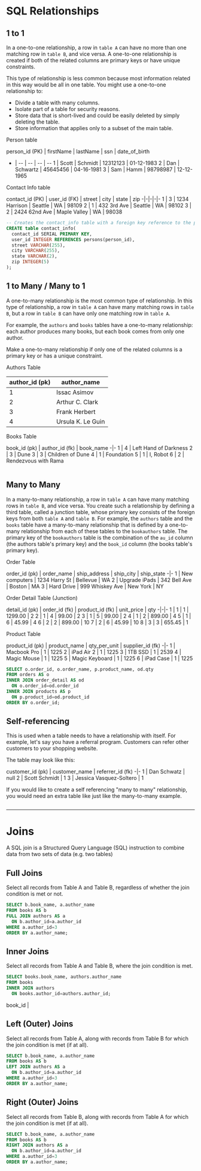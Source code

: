 # SQL Relationships

## 1 to 1
In a one-to-one relationship, a row in `table A` can have no more than one matching row in `table B`, and vice versa. A one-to-one relationship is created if both of the related columns are primary keys or have unique constraints.

This type of relationship is less common because most information related in this way would be all in one table. You might use a one-to-one relationship to:

- Divide a table with many columns.
- Isolate part of a table for security reasons.
- Store data that is short-lived and could be easily deleted by simply deleting the table.
- Store information that applies only to a subset of the main table.

Person table

person_id (PK) | firstName | lastName | ssn | date_of_birth
- | -- | -- | -- | -- 
1 | Scott | Schmidt | 12312123 | 01-12-1983
2 | Dan | Schwartz | 45645456 | 04-16-1981
3 | Sam | Hamm | 98798987 | 12-12-1965

Contact Info table

contact_id (PK) | user_id (FK) | street | city | state | zip
-|-|-|-|-
1 | 3 | 1234 Harrison | Seattle | WA | 98109
2 | 1 | 432 3rd Ave | Seattle | WA | 98102
3 | 2 | 2424 62nd Ave | Maple Valley | WA | 98038

``` sql
-- Creates the contact_info table with a foreign key reference to the persons table
CREATE table contact_info(
  contact_id SERIAL PRIMARY KEY,
  user_id INTEGER REFERENCES persons(person_id),
  street VARCHAR(255),
  city VARCHAR(255),
  state VARCHAR(2),
  zip INTEGER(5)
);
```

## 1 to Many / Many to 1
A one-to-many relationship is the most common type of relationship. In this type of relationship, a row in `table A` can have many matching rows in `table B`, but a row in `table B` can have only one matching row in `table A`.

For example, the `authors` and `books` tables have a one-to-many relationship: each author produces many books, but each book comes from only one author.

Make a one-to-many relationship if only one of the related columns is a primary key or has a unique constraint.

Authors Table

author_id (pk) | author_name
-|-
1 | Issac Asimov
2 | Arthur C. Clark
3 | Frank Herbert
4 | Ursula K. Le Guin

Books Table

book_id (pk) | author_id (fk) | book_name
-|-
1 | 4 | Left Hand of Darkness
2 | 3 | Dune
3 | 3 | Children of Dune
4 | 1 | Foundation
5 | 1 | I, Robot
6 | 2 | Rendezvous with Rama

``` sql

```

## Many to Many
In a many-to-many relationship, a row in `table A` can have many matching rows in `table B`, and vice versa. You create such a relationship by defining a third table, called a junction table, whose primary key consists of the foreign keys from both `table A` and `table B`. For example, the `authors` table and the `books` table have a many-to-many relationship that is defined by a one-to-many relationship from each of these tables to the `bookauthors` table. The primary key of the `bookauthors` table is the combination of the `au_id` column (the authors table's primary key) and the `book_id` column (the books table's primary key).

Order Table

order_id (pk) | order_name | ship_address | ship_city | ship_state
-|-
1 | New computers | 1234 Harry St | Bellevue | WA
2 | Upgrade iPads | 342 Bell Ave | Boston | MA
3 | Hard Drive | 999 Whiskey Ave | New York | NY

Order Detail Table (Junction)

detail_id (pk) | order_id (fk) | product_id (fk) | unit_price | qty
-|-|-
1 | 1 | 1 | 1299.00 | 2
2 | 1 | 4 | 99.00 | 2
3 | 1 | 5 | 99.00 | 2
4 | 1 | 2 | 899.00 | 4
5 | 1 | 6 | 45.99 | 4
6 | 2 | 2 | 899.00 | 10
7 | 2 | 6 | 45.99 | 10
8 | 3 | 3 | 655.45 | 1


Product Table

product_id (pk) | product_name | qty_per_unit | supplier_id (fk)
-|-
1 | Macbook Pro | 1 | 1225
2 | iPad Air 2 | 1 | 1225
3 | 1TB SSD | 1 | 2539
4 | Magic Mouse | 1 | 1225
5 | Magic Keyboard | 1 | 1225
6 | iPad Case | 1 | 1225

``` sql
SELECT o.order_id, o.order_name, p.product_name, od.qty
FROM orders AS o
INNER JOIN order_detail AS od
  ON o.order_id=od.order_id
INNER JOIN products AS p
  ON p.product_id=od.product_id
ORDER BY o.order_id;
```

## Self-referencing
This is used when a table needs to have a relationship with itself. For example, let's say you have a referral program. Customers can refer other customers to your shopping website.

The table may look like this:

customer_id (pk) | customer_name | referrer_id (fk)
-|-
1 | Dan Schwatz | null
2 | Scott Schmidt | 1
3 | Jessica Vasquez-Soltero | 1

If you would like to create a self referencing "many to many" relationship, you would need an extra table like just like the many-to-many example.

``` sql

```

-----

# Joins
A SQL join is a Structured Query Language (SQL) instruction to combine data from two sets of data (e.g. two tables)

## Full Joins
Select all records from Table A and Table B, regardless of whether the join condition is met or not.

``` sql
SELECT b.book_name, a.author_name
FROM books AS b
FULL JOIN authors AS a
  ON b.author_id=a.author_id
WHERE a.author_id=3
ORDER BY a.author_name;
```

## Inner Joins
Select all records from Table A and Table B, where the join condition is met.

``` sql
SELECT books.book_name, authors.author_name
FROM books
INNER JOIN authors
  ON books.author_id=authors.author_id;
```

book_id |

## Left (Outer) Joins
Select all records from Table A, along with records from Table B for which the join condition is met (if at all).

``` sql
SELECT b.book_name, a.author_name
FROM books AS b
LEFT JOIN authors AS a
  ON b.author_id=a.author_id
WHERE a.author_id=3
ORDER BY a.author_name;
```

## Right (Outer) Joins
Select all records from Table B, along with records from Table A for which the join condition is met (if at all).

``` sql
SELECT b.book_name, a.author_name
FROM books AS b
RIGHT JOIN authors AS a
  ON b.author_id=a.author_id
WHERE a.author_id=3
ORDER BY a.author_name;
```
